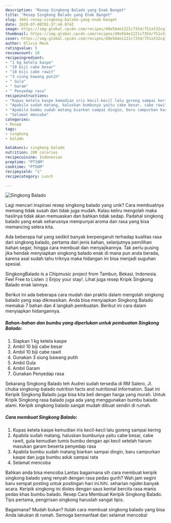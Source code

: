 ```yaml
---
description: "Resep Singkong Balado yang Enak Banget"
title: "Resep Singkong Balado yang Enak Banget"
slug: 3041-resep-singkong-balado-yang-enak-banget
date: 2020-07-08T01:37:44.874Z
image: https://img-global.cpcdn.com/recipes/d9e5b4e1221c7354/751x532cq70/singkong-balado-foto-resep-utama.jpg
thumbnail: https://img-global.cpcdn.com/recipes/d9e5b4e1221c7354/751x532cq70/singkong-balado-foto-resep-utama.jpg
cover: https://img-global.cpcdn.com/recipes/d9e5b4e1221c7354/751x532cq70/singkong-balado-foto-resep-utama.jpg
author: Olivia Mack
ratingvalue: 5
reviewcount: 10
recipeingredient:
- "1 kg ketela kaspe"
- "10 biji cabe besar"
- "10 biji cabe rawit"
- "3 siung bawang putih"
- " Gula"
- " Garam"
- " Penyedap rasa"
recipeinstructions:
- "Kupas ketela kaspe kemudian iris kecil-kecil lalu goreng sampai kering"
- "Apabila sudah matang, haluskan bumbunya yaitu cabe besar, cabe rawit, gula kemudian tumis bumbu dengan api kecil setelah harum masukan garam beserta penyedap rasa"
- "Apabila bumbu sudah matang biarkan sampai dingin, baru campurkan kaspe dan juga bumbu aduk sampai rata"
- "Selamat mencoba"
categories:
- Resep
tags:
- singkong
- balado

katakunci: singkong balado 
nutrition: 200 calories
recipecuisine: Indonesian
preptime: "PT39M"
cooktime: "PT56M"
recipeyield: "1"
recipecategory: Lunch

---
```



![Singkong Balado](https://img-global.cpcdn.com/recipes/d9e5b4e1221c7354/751x532cq70/singkong-balado-foto-resep-utama.jpg)

Lagi mencari inspirasi resep singkong balado yang unik? Cara membuatnya memang tidak susah dan tidak juga mudah. Kalau keliru mengolah maka hasilnya tidak akan memuaskan dan bahkan tidak sedap. Padahal singkong balado yang enak seharusnya mempunyai aroma dan rasa yang bisa memancing selera kita.

Ada beberapa hal yang sedikit banyak berpengaruh terhadap kualitas rasa dari singkong balado, pertama dari jenis bahan, selanjutnya pemilihan bahan segar, hingga cara membuat dan menyajikannya. Tak perlu pusing jika hendak menyiapkan singkong balado enak di mana pun anda berada, karena asal sudah tahu triknya maka hidangan ini bisa menjadi suguhan spesial.

SingkongBalado is a Chipmusic project from Tambun, Bekasi, Indonesia. Feel Free to Listen :) Enjoy your stay!. Lihat juga resep Kripik Singkong Balado enak lainnya.


Berikut ini ada beberapa cara mudah dan praktis dalam mengolah singkong balado yang siap dikreasikan. Anda bisa menyiapkan Singkong Balado memakai 7 bahan dan 4 langkah pembuatan. Berikut ini cara dalam menyiapkan hidangannya.

<!--inarticleads1-->

##### Bahan-bahan dan bumbu yang diperlukan untuk pembuatan Singkong Balado:

1. Siapkan 1 kg ketela kaspe
1. Ambil 10 biji cabe besar
1. Ambil 10 biji cabe rawit
1. Gunakan 3 siung bawang putih
1. Ambil  Gula
1. Ambil  Garam
1. Gunakan  Penyedap rasa


Sekarang Singkong Balado teh Audrei sudah tersedia di RM Salero, Jl. chuba singkong-balado nutrition facts and nutritional information. Saat ini Keripik Singkong Balado juga bisa kita beli dengan harga yang murah. Untuk Kripik Singkong rasa balado juga ada yang menggunakan bumbu balado alami. Keripik singkong balado sangat mudah dibuat sendiri di rumah. 

<!--inarticleads2-->

##### Cara membuat Singkong Balado:

1. Kupas ketela kaspe kemudian iris kecil-kecil lalu goreng sampai kering
1. Apabila sudah matang, haluskan bumbunya yaitu cabe besar, cabe rawit, gula kemudian tumis bumbu dengan api kecil setelah harum masukan garam beserta penyedap rasa
1. Apabila bumbu sudah matang biarkan sampai dingin, baru campurkan kaspe dan juga bumbu aduk sampai rata
1. Selamat mencoba


Bahkan anda bisa mencoba Lantas bagaimana sih cara membuat keripik singkong balado yang renyah dengan rasa pedas gurih? Wah.jam segini baru sempat posting untuk postingan hari ini.hihi. seharian ngider.banyak acara. Keripik singkong ini dioles dengan saus kental bercita rasa manis pedas khas bumbu balado. Resep Cara Membuat Keripik Singkong Balado. Tips pertama, pengirisan singkong haruslah sangat tipis. 

Bagaimana? Mudah bukan? Itulah cara membuat singkong balado yang bisa Anda lakukan di rumah. Semoga bermanfaat dan selamat mencoba!
